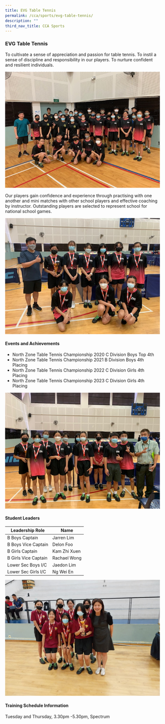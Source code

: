 ```yaml
---
title: EVG Table Tennis
permalink: /cca/sports/evg-table-tennis/
description: ""
third_nav_title: CCA Sports
---
```

### EVG Table Tennis

To cultivate a sense of appreciation and passion for table tennis. To instil a sense of discipline and responsibility in our players. To nurture confident and resilient individuals.

![](/images/Co%20Curricular%20@%20EVG/Sports%20CCA/Table%20Tennis/2023%20Updates/tabletennis_05.jpg)

Our players gain confidence and experience through practising with one another and mini matches with other school players and effective coaching by instructor. Outstanding players are selected to represent school for national school games.

![](/images/Co%20Curricular%20@%20EVG/Sports%20CCA/Table%20Tennis/2023%20Updates/tabletennis_03.jpg)

#### Events and Achievements
* North Zone Table Tennis Championship 2020 C Division Boys Top 4th 
* North Zone Table Tennis Championship 2021 B Division Boys 4th Placing 
* North Zone Table Tennis Championship 2022 C Division Girls 4th Placing 
* North Zone Table Tennis Championship 2023 C Division Girls 4th Placing

![](/images/Co%20Curricular%20@%20EVG/Sports%20CCA/Table%20Tennis/2023%20Updates/tabletennis_04.jpg)

#### Student Leaders

| Leadership Role | Name |
|-------|-------|
| B Boys Captain | Jarren Lim | 
| B Boys Vice Captain | Delon Foo |
| B Girls Captain | Kam Zhi Xuen |
| B Girls Vice Captain | Rachael Wong |
| Lower Sec Boys I/C | Jaedon Lim |
| Lower Sec Girls I/C | Ng Wei En |

![](/images/Co%20Curricular%20@%20EVG/Sports%20CCA/Table%20Tennis/2023%20Updates/tabletennis_01.JPG)

#### Training Schedule Information

Tuesday and Thursday, 3.30pm -5.30pm, Spectrum